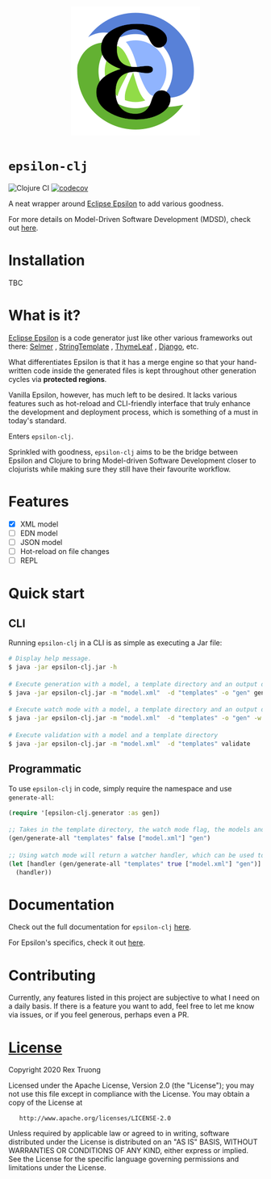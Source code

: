 <p align="center"><img src="docs/images/logo/logo.png?raw=true" alt="epsilon logo"></p>

# `epsilon-clj`

![Clojure CI](https://github.com/aratare-jp/epsilon-clj/workflows/Clojure%20CI/badge.svg?branch=master)
[![codecov](https://codecov.io/gh/aratare-jp/epsilon-clj/branch/master/graph/badge.svg?token=RJCEPYBF3I)](https://codecov.io/gh/aratare-jp/epsilon-clj)

A neat wrapper around [Eclipse Epsilon](https://www.eclipse.org/epsilon/) to add
various goodness.

For more details on Model-Driven Software Development (MDSD), check
out [here](https://en.wikipedia.org/wiki/Model-driven_engineering).

# Installation
TBC

# What is it?

[Eclipse Epsilon](https://www.eclipse.org/epsilon/) is a code generator just
like other various frameworks out
there: [Selmer](https://github.com/yogthos/Selmer)
, [StringTemplate](https://www.stringtemplate.org/)
, [ThymeLeaf](https://www.thymeleaf.org/)
, [Django](https://docs.djangoproject.com/en/dev/ref/templates/builtins/), etc.

What differentiates Epsilon is that it has a merge engine so that your
hand-written code inside the generated files is kept throughout other generation
cycles via **protected regions**.

Vanilla Epsilon, however, has much left to be desired. It lacks various features
such as hot-reload and CLI-friendly interface that truly enhance the development
and deployment process, which is something of a must in today's standard.

Enters `epsilon-clj`.

Sprinkled with goodness, `epsilon-clj` aims to be the bridge between Epsilon and
Clojure to bring Model-driven Software Development closer to clojurists while
making sure they still have their favourite workflow.

# Features

- [x] XML model
- [ ] EDN model
- [ ] JSON model
- [ ] Hot-reload on file changes
- [ ] REPL

# Quick start

## CLI

Running `epsilon-clj` in a CLI is as simple as executing a Jar file:

```bash
# Display help message.
$ java -jar epsilon-clj.jar -h

# Execute generation with a model, a template directory and an output directory
$ java -jar epsilon-clj.jar -m "model.xml"  -d "templates" -o "gen" generate

# Execute watch mode with a model, a template directory and an output directory
$ java -jar epsilon-clj.jar -m "model.xml"  -d "templates" -o "gen" -w generate

# Execute validation with a model and a template directory
$ java -jar epsilon-clj.jar -m "model.xml"  -d "templates" validate
```

## Programmatic

To use `epsilon-clj` in code, simply require the namespace and
use `generate-all`:

```clojure
(require '[epsilon-clj.generator :as gen])

;; Takes in the template directory, the watch mode flag, the models and the output directory.
(gen/generate-all "templates" false ["model.xml"] "gen")

;; Using watch mode will return a watcher handler, which can be used to stop the watcher.
(let [handler (gen/generate-all "templates" true ["model.xml"] "gen")]
  (handler))
```

# Documentation

Check out the full documentation for `epsilon-clj` [here](https://aratare-jp.github.io/epsilon-clj).

For Epsilon's specifics, check it out [here](https://www.eclipse.org/epsilon/).

# Contributing

Currently, any features listed in this project are subjective to what I need on
a daily basis. If there is a feature you want to add, feel free to let me know
via issues, or if you feel generous, perhaps even a PR.

# [License](https://github.com/aratare-tech/epsilon-clj/blob/master/LICENSE)

Copyright 2020 Rex Truong

Licensed under the Apache License, Version 2.0 (the "License"); you may not use
this file except in compliance with the License. You may obtain a copy of the
License at

       http://www.apache.org/licenses/LICENSE-2.0

Unless required by applicable law or agreed to in writing, software distributed
under the License is distributed on an "AS IS" BASIS, WITHOUT WARRANTIES OR
CONDITIONS OF ANY KIND, either express or implied. See the License for the
specific language governing permissions and limitations under the License.
